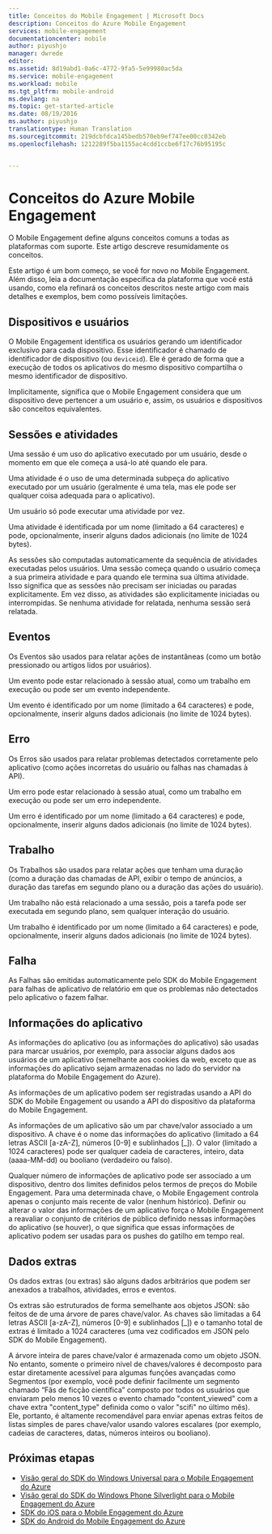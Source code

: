 ```yaml
---
title: Conceitos do Mobile Engagement | Microsoft Docs
description: Conceitos do Azure Mobile Engagement
services: mobile-engagement
documentationcenter: mobile
author: piyushjo
manager: dwrede
editor: 
ms.assetid: 8d19abd1-0a6c-4772-9fa5-5e99980ac5da
ms.service: mobile-engagement
ms.workload: mobile
ms.tgt_pltfrm: mobile-android
ms.devlang: na
ms.topic: get-started-article
ms.date: 08/19/2016
ms.author: piyushjo
translationtype: Human Translation
ms.sourcegitcommit: 219dcbfdca145bedb570eb9ef747ee00cc0342eb
ms.openlocfilehash: 1212289f5ba1155ac4cdd1ccbe6f17c76b95195c


---
```

# <a name="azure-mobile-engagement-concepts"></a>Conceitos do Azure Mobile Engagement
O Mobile Engagement define alguns conceitos comuns a todas as plataformas com suporte. Este artigo descreve resumidamente os conceitos.

Este artigo é um bom começo, se você for novo no Mobile Engagement. Além disso, leia a documentação específica da plataforma que você está usando, como ela refinará os conceitos descritos neste artigo com mais detalhes e exemplos, bem como possíveis limitações.

## <a name="devices-and-users"></a>Dispositivos e usuários
O Mobile Engagement identifica os usuários gerando um identificador exclusivo para cada dispositivo. Esse identificador é chamado de identificador de dispositivo (ou `deviceid`). Ele é gerado de forma que a execução de todos os aplicativos do mesmo dispositivo compartilha o mesmo identificador de dispositivo.

Implicitamente, significa que o Mobile Engagement considera que um dispositivo deve pertencer a um usuário e, assim, os usuários e dispositivos são conceitos equivalentes.

## <a name="sessions-and-activities"></a>Sessões e atividades
Uma sessão é um uso do aplicativo executado por um usuário, desde o momento em que ele começa a usá-lo até quando ele para.

Uma atividade é o uso de uma determinada subpeça do aplicativo executado por um usuário (geralmente é uma tela, mas ele pode ser qualquer coisa adequada para o aplicativo).

Um usuário só pode executar uma atividade por vez.

Uma atividade é identificada por um nome (limitado a 64 caracteres) e pode, opcionalmente, inserir alguns dados adicionais (no limite de 1024 bytes).

As sessões são computadas automaticamente da sequência de atividades executadas pelos usuários. Uma sessão começa quando o usuário começa a sua primeira atividade e para quando ele termina sua última atividade. Isso significa que as sessões não precisam ser iniciadas ou paradas explicitamente. Em vez disso, as atividades são explicitamente iniciadas ou interrompidas. Se nenhuma atividade for relatada, nenhuma sessão será relatada.

## <a name="events"></a>Eventos
Os Eventos são usados para relatar ações de instantâneas (como um botão pressionado ou artigos lidos por usuários).

Um evento pode estar relacionado à sessão atual, como um trabalho em execução ou pode ser um evento independente.

Um evento é identificado por um nome (limitado a 64 caracteres) e pode, opcionalmente, inserir alguns dados adicionais (no limite de 1024 bytes).

## <a name="error"></a>Erro
Os Erros são usados para relatar problemas detectados corretamente pelo aplicativo (como ações incorretas do usuário ou falhas nas chamadas à API).

Um erro pode estar relacionado à sessão atual, como um trabalho em execução ou pode ser um erro independente.

Um erro é identificado por um nome (limitado a 64 caracteres) e pode, opcionalmente, inserir alguns dados adicionais (no limite de 1024 bytes).

## <a name="job"></a>Trabalho
Os Trabalhos são usados para relatar ações que tenham uma duração (como a duração das chamadas de API, exibir o tempo de anúncios, a duração das tarefas em segundo plano ou a duração das ações do usuário).

Um trabalho não está relacionado a uma sessão, pois a tarefa pode ser executada em segundo plano, sem qualquer interação do usuário.

Um trabalho é identificado por um nome (limitado a 64 caracteres) e pode, opcionalmente, inserir alguns dados adicionais (no limite de 1024 bytes).

## <a name="crash"></a>Falha
As Falhas são emitidas automaticamente pelo SDK do Mobile Engagement para falhas de aplicativo de relatório em que os problemas não detectados pelo aplicativo o fazem falhar.

## <a name="application-information"></a>Informações do aplicativo
As informações do aplicativo (ou as informações do aplicativo) são usadas para marcar usuários, por exemplo, para associar alguns dados aos usuários de um aplicativo (semelhante aos cookies da web, exceto que as informações do aplicativo sejam armazenadas no lado do servidor na plataforma do Mobile Engagement do Azure).

As informações de um aplicativo podem ser registradas usando a API do SDK do Mobile Engagement ou usando a API do dispositivo da plataforma do Mobile Engagement.

As informações de um aplicativo são um par chave/valor associado a um dispositivo. A chave é o nome das informações do aplicativo (limitado a 64 letras ASCII [a-zA-Z], números [0-9] e sublinhados [_]). O valor (limitado a 1024 caracteres) pode ser qualquer cadeia de caracteres, inteiro, data (aaaa-MM-dd) ou booliano (verdadeiro ou falso).

Qualquer número de informações de aplicativo pode ser associado a um dispositivo, dentro dos limites definidos pelos termos de preços do Mobile Engagement. Para uma determinada chave, o Mobile Engagement controla apenas o conjunto mais recente de valor (nenhum histórico). Definir ou alterar o valor das informações de um aplicativo força o Mobile Engagement a reavaliar o conjunto de critérios de público definido nessas informações do aplicativo (se houver), o que significa que essas informações de aplicativo podem ser usadas para os pushes do gatilho em tempo real.

## <a name="extra-data"></a>Dados extras
Os dados extras (ou extras) são alguns dados arbitrários que podem ser anexados a trabalhos, atividades, erros e eventos.

Os extras são estruturados de forma semelhante aos objetos JSON: são feitos de de uma árvore de pares chave/valor. As chaves são limitadas a 64 letras ASCII [a-zA-Z], números [0-9] e sublinhados [_]) e o tamanho total de extras é limitado a 1024 caracteres (uma vez codificados em JSON pelo SDK do Mobile Engagement).

A árvore inteira de pares chave/valor é armazenada como um objeto JSON. No entanto, somente o primeiro nível de chaves/valores é decomposto para estar diretamente acessível para algumas funções avançadas como Segmentos (por exemplo, você pode definir facilmente um segmento chamado “Fãs de ficção científica” composto por todos os usuários que enviaram pelo menos 10 vezes o evento chamado "content_viewed" com a chave extra "content_type" definida como o valor "scifi" no último mês). Ele, portanto, é altamente recomendável para enviar apenas extras feitos de listas simples de pares chave/valor usando valores escalares (por exemplo, cadeias de caracteres, datas, números inteiros ou booliano).

## <a name="next-steps"></a>Próximas etapas
* [Visão geral do SDK do Windows Universal para o Mobile Engagement do Azure](mobile-engagement-windows-store-sdk-overview.md)
* [Visão geral do SDK do Windows Phone Silverlight para o Mobile Engagement do Azure](mobile-engagement-windows-phone-sdk-overview.md)
* [SDK do iOS para o Mobile Engagement do Azure](mobile-engagement-ios-sdk-overview.md)
* [SDK do Android do Mobile Engagement do Azure](mobile-engagement-android-sdk-overview.md)




<!--HONumber=Nov16_HO2-->


